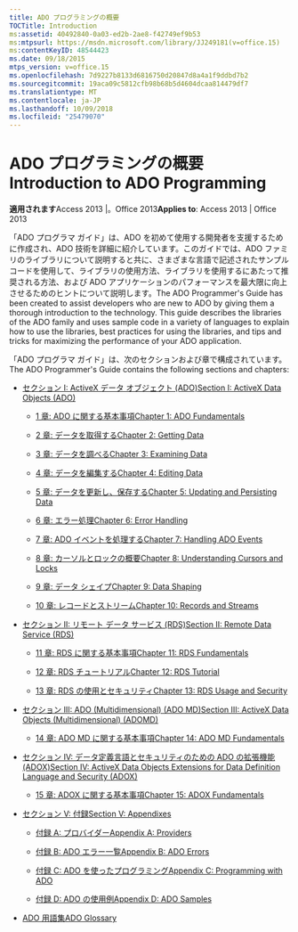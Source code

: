 ```yaml
---
title: ADO プログラミングの概要
TOCTitle: Introduction
ms:assetid: 40492840-0a03-ed2b-2ae8-f42749ef9b53
ms:mtpsurl: https://msdn.microsoft.com/library/JJ249181(v=office.15)
ms:contentKeyID: 48544423
ms.date: 09/18/2015
mtps_version: v=office.15
ms.openlocfilehash: 7d9227b8133d6816750d20847d8a4a1f9ddbd7b2
ms.sourcegitcommit: 19aca09c5812cfb98b68b5d4604dcaa814479df7
ms.translationtype: MT
ms.contentlocale: ja-JP
ms.lasthandoff: 10/09/2018
ms.locfileid: "25479070"
---
```

# <a name="introduction-to-ado-programming"></a><span data-ttu-id="456f8-102">ADO プログラミングの概要</span><span class="sxs-lookup"><span data-stu-id="456f8-102">Introduction to ADO Programming</span></span>


<span data-ttu-id="456f8-103">**適用されます**Access 2013 |。Office 2013</span><span class="sxs-lookup"><span data-stu-id="456f8-103">**Applies to**: Access 2013 | Office 2013</span></span>

<span data-ttu-id="456f8-p101">「ADO プログラマ ガイド」は、ADO を初めて使用する開発者を支援するために作成され、ADO 技術を詳細に紹介しています。このガイドでは、ADO ファミリのライブラリについて説明すると共に、さまざまな言語で記述されたサンプル コードを使用して、ライブラリの使用方法、ライブラリを使用するにあたって推奨される方法、および ADO アプリケーションのパフォーマンスを最大限に向上させるためのヒントについて説明します。</span><span class="sxs-lookup"><span data-stu-id="456f8-p101">The ADO Programmer's Guide has been created to assist developers who are new to ADO by giving them a thorough introduction to the technology. This guide describes the libraries of the ADO family and uses sample code in a variety of languages to explain how to use the libraries, best practices for using the libraries, and tips and tricks for maximizing the performance of your ADO application.</span></span>

<span data-ttu-id="456f8-106">「ADO プログラマ ガイド」は、次のセクションおよび章で構成されています。</span><span class="sxs-lookup"><span data-stu-id="456f8-106">The ADO Programmer's Guide contains the following sections and chapters:</span></span>

  - [<span data-ttu-id="456f8-107">セクション I: ActiveX データ オブジェクト (ADO)</span><span class="sxs-lookup"><span data-stu-id="456f8-107">Section I: ActiveX Data Objects (ADO)</span></span>](section-i-activex-data-objects.md)
    
      - [<span data-ttu-id="456f8-108">1 章: ADO に関する基本事項</span><span class="sxs-lookup"><span data-stu-id="456f8-108">Chapter 1: ADO Fundamentals</span></span>](chapter-1-ado-fundamentals.md)
    
      - [<span data-ttu-id="456f8-109">2 章: データを取得する</span><span class="sxs-lookup"><span data-stu-id="456f8-109">Chapter 2: Getting Data</span></span>](chapter-2-getting-data.md)
    
      - [<span data-ttu-id="456f8-110">3 章: データを調べる</span><span class="sxs-lookup"><span data-stu-id="456f8-110">Chapter 3: Examining Data</span></span>](chapter-3-examining-data.md)
    
      - [<span data-ttu-id="456f8-111">4 章: データを編集する</span><span class="sxs-lookup"><span data-stu-id="456f8-111">Chapter 4: Editing Data</span></span>](chapter-4-editing-data.md)
    
      - [<span data-ttu-id="456f8-112">5 章: データを更新し、保存する</span><span class="sxs-lookup"><span data-stu-id="456f8-112">Chapter 5: Updating and Persisting Data</span></span>](chapter-5-updating-and-persisting-data.md)
    
      - [<span data-ttu-id="456f8-113">6 章: エラー処理</span><span class="sxs-lookup"><span data-stu-id="456f8-113">Chapter 6: Error Handling</span></span>](chapter-6-error-handling.md)
    
      - [<span data-ttu-id="456f8-114">7 章: ADO イベントを処理する</span><span class="sxs-lookup"><span data-stu-id="456f8-114">Chapter 7: Handling ADO Events</span></span>](chapter-7-handling-ado-events.md)
    
      - [<span data-ttu-id="456f8-115">8 章: カーソルとロックの概要</span><span class="sxs-lookup"><span data-stu-id="456f8-115">Chapter 8: Understanding Cursors and Locks</span></span>](chapter-8-understanding-cursors-and-locks.md)
    
      - [<span data-ttu-id="456f8-116">9 章: データ シェイプ</span><span class="sxs-lookup"><span data-stu-id="456f8-116">Chapter 9: Data Shaping</span></span>](chapter-9-data-shaping.md)
    
      - [<span data-ttu-id="456f8-117">10 章: レコードとストリーム</span><span class="sxs-lookup"><span data-stu-id="456f8-117">Chapter 10: Records and Streams</span></span>](chapter-10-records-and-streams.md)

  - [<span data-ttu-id="456f8-118">セクション II: リモート データ サービス (RDS)</span><span class="sxs-lookup"><span data-stu-id="456f8-118">Section II: Remote Data Service (RDS)</span></span>](section-ii-remote-data-service.md)
    
      - [<span data-ttu-id="456f8-119">11 章: RDS に関する基本事項</span><span class="sxs-lookup"><span data-stu-id="456f8-119">Chapter 11: RDS Fundamentals</span></span>](chapter-11-rds-fundamentals.md)
    
      - [<span data-ttu-id="456f8-120">12 章: RDS チュートリアル</span><span class="sxs-lookup"><span data-stu-id="456f8-120">Chapter 12: RDS Tutorial</span></span>](chapter-12-rds-tutorial.md)
    
      - [<span data-ttu-id="456f8-121">13 章: RDS の使用とセキュリティ</span><span class="sxs-lookup"><span data-stu-id="456f8-121">Chapter 13: RDS Usage and Security</span></span>](chapter-13-rds-usage-and-security.md)

  - [<span data-ttu-id="456f8-122">セクション III: ADO (Multidimensional) (ADO MD)</span><span class="sxs-lookup"><span data-stu-id="456f8-122">Section III: ActiveX Data Objects (Multidimensional) (ADOMD)</span></span>](section-iii-ado-multidimensional-ado-md.md)
    
      - [<span data-ttu-id="456f8-123">14 章: ADO MD に関する基本事項</span><span class="sxs-lookup"><span data-stu-id="456f8-123">Chapter 14: ADO MD Fundamentals</span></span>](chapter-14-ado-md-fundamentals.md)

  - [<span data-ttu-id="456f8-124">セクション IV: データ定義言語とセキュリティのための ADO の拡張機能 (ADOX)</span><span class="sxs-lookup"><span data-stu-id="456f8-124">Section IV: ActiveX Data Objects Extensions for Data Definition Language and Security (ADOX)</span></span>](section-iv-ado-extensions-for-data-definition-language-and-security-adox.md)
    
      - [<span data-ttu-id="456f8-125">15 章: ADOX に関する基本事項</span><span class="sxs-lookup"><span data-stu-id="456f8-125">Chapter 15: ADOX Fundamentals</span></span>](chapter-15-adox-fundamentals.md)

  - [<span data-ttu-id="456f8-126">セクション V: 付録</span><span class="sxs-lookup"><span data-stu-id="456f8-126">Section V: Appendixes</span></span>](section-v-appendixes.md)
    
      - [<span data-ttu-id="456f8-127">付録 A: プロバイダー</span><span class="sxs-lookup"><span data-stu-id="456f8-127">Appendix A: Providers</span></span>](appendix-a-providers.md)
    
      - [<span data-ttu-id="456f8-128">付録 B: ADO エラー一覧</span><span class="sxs-lookup"><span data-stu-id="456f8-128">Appendix B: ADO Errors</span></span>](appendix-b-ado-errors.md)
    
      - [<span data-ttu-id="456f8-129">付録 C: ADO を使ったプログラミング</span><span class="sxs-lookup"><span data-stu-id="456f8-129">Appendix C: Programming with ADO</span></span>](appendix-c-programming-with-ado.md)
    
      - [<span data-ttu-id="456f8-130">付録 D: ADO の使用例</span><span class="sxs-lookup"><span data-stu-id="456f8-130">Appendix D: ADO Samples</span></span>](appendix-d-ado-samples.md)

  - [<span data-ttu-id="456f8-131">ADO 用語集</span><span class="sxs-lookup"><span data-stu-id="456f8-131">ADO Glossary</span></span>](ado-glossary.md)

